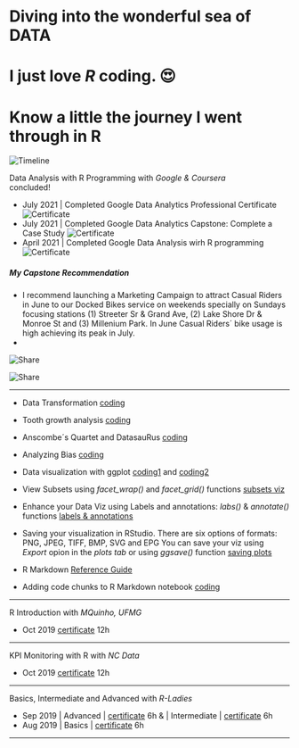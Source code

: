 # Diving into the wonderful sea of DATA
# I just love **_R_** coding. &#128525;
# Know a little the journey I went through in R


![Timeline](https://github.com/RosanaFSS/Timeline/blob/R-coding/giphy.gif)



Data Analysis with R Programming with _Google & Coursera_\
concluded!
* July 2021   | Completed Google Data Analytics Professional Certificate ![Certificate](https://github.com/RosanaFSS/Timeline/blob/main/CERTIFICATE_LANDING_PAGE_M474NZHHYG43.jpeg)
* July 2021   | Completed Google Data Analytics Capstone: Complete a Case Study ![Certificate](https://github.com/RosanaFSS/Timeline/blob/main/CERTIFICATE_LANDING_PAGE_UPW8Q2UQ5S6Z.jpeg)
* April 2021  | Completed Google Data Analysis wirh R programming ![Certificate](https://github.com/RosanaFSS/Timeline/blob/main/CERTIFICATE_LANDING_PAGE_D4S2JM4DNLKJ.jpeg)

##### My Capstone Recommendation
* I recommend launching a Marketing Campaign to attract Casual Riders in June to our Docked Bikes service on weekends specially on Sundays focusing stations (1) Streeter Sr & Grand Ave, (2) Lake Shore Dr & Monroe St and (3) Millenium Park. In June Casual Riders´ bike usage is high achieving its peak in July.
* 
![Share]( https://github.com/RosanaFSS/Timeline/blob/main/first.png )

![Share](https://github.com/RosanaFSS/Timeline/blob/main/second.png)

* ***

* Data Transformation  [coding](https://github.com/RosanaFSS/Timeline/blob/R-coding/Data%20Transformation.R)
	
* Tooth growth analysis  [coding](https://github.com/RosanaFSS/Timeline/blob/R-coding/ToothGrowth%20Analysis.R)
	
* Anscombe´s Quartet and DatasauRus  [coding](https://github.com/RosanaFSS/Timeline/blob/R-coding/Anscombe%C2%B4s%20Quartet%20and%20DatasauRus.R)
	
* Analyzing Bias   [coding](https://github.com/RosanaFSS/Timeline/blob/R-coding/Analyzing%20Bias.R)

* Data visualization with ggplot   [coding1](https://github.com/RosanaFSS/Timeline/blob/R-coding/Data%20Visualization%20with%20ggplot.R) and [coding2](https://github.com/RosanaFSS/Timeline/blob/R-coding/More%20about%20data%20Visualization%20with%20ggplot.R)
	
* View Subsets using _facet_wrap()_ and _facet_grid()_ functions   [subsets viz](https://github.com/RosanaFSS/Timeline/blob/R-coding/Data%20Viz%2C%20subsets%20with%20facet_wrap%20%26%20facet_grid.R)

* Enhance your Data Viz using Labels and annotations: _labs()_ & _annotate()_ functions    [labels & annotations](https://github.com/RosanaFSS/Timeline/blob/R-coding/Data%20Viz%2C%20Labels%20%26%20Annotations.R)
	
* Saving your visualization in RStudio. There are six options of formats: PNG, JPEG, TIFF, BMP, SVG and EPG
You can save your viz using _Export_ opion in the _plots tab_ or using _ggsave()_ function   [saving plots]( https://github.com/RosanaFSS/Timeline/blob/R-coding/Plot%2C%20Palmer%20Penguins%2C%20Body%20Mass%20vs%20Flipper%20Length.png)

* R Markdown [Reference Guide](https://www.rstudio.com/wp-content/uploads/2015/03/rmarkdown-reference.pdf)

* Adding code chunks to R Markdown notebook  [coding](https://github.com/RosanaFSS/Timeline/blob/R-coding/R-Markdown-Intro.html)

***



R Introduction with _MQuinho, UFMG_
* Oct 2019 [certificate](https://github.com/RosanaFSS/Timeline/blob/R-coding/04%20%20MQuinho%2C%20Introdu%C3%A7%C3%A3o%20R%2C%20out%202019.pdf) 12h

***
KPI Monitoring with R with _NC Data_
* Oct 2019 [certificate](https://github.com/RosanaFSS/Timeline/blob/R-coding/05%20%20NC%20Data%2C%20Monitoramento%20de%20Indicadores%20com%20R%2C%20out%202019.pdf) 12h

***
Basics, Intermediate and Advanced with _R-Ladies_
* Sep 2019   | Advanced | [certificate]( https://github.com/RosanaFSS/Timeline/blob/R-coding/03%20%20R%20Avan%C3%A7ado%2C%20set%202019.pdf) 6h  & 
| Intermediate | [certificate]( https://github.com/RosanaFSS/Timeline/blob/R-coding/02%20%20R%20Intermedi%C3%A1rio%2C%20set%202019.pdf) 6h
* Aug 2019  | Basics | [certificate]( https://github.com/RosanaFSS/Timeline/blob/R-coding/01%20%20R%20B%C3%A1sico.%20ago%202019.pdf) 6h

***
